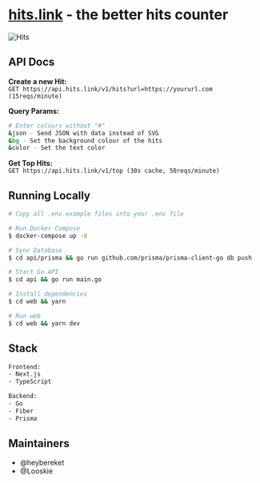 # [hits.link](https://hits.link) - the better hits counter
![Hits](https://hits.link/hits?url=https://github.com/heybereket/hits&bg=292B2F)

## API Docs

**Create a new Hit:** <br />
`GET https://api.hits.link/v1/hits?url=https://yoururl.com (15reqs/minute)`

**Query Params:**
```bash
# Enter colours without "#"
&json - Send JSON with data instead of SVG
&bg - Set the background colour of the hits
&color - Set the text color
```

**Get Top Hits:** <br />
`GET https://api.hits.link/v1/top (30s cache, 50reqs/minute)`


## Running Locally
```bash
# Copy all .env.example files into your .env file

# Run Docker Compose 
$ docker-compose up -d

# Sync Database
$ cd api/prisma && go run github.com/prisma/prisma-client-go db push

# Start Go API
$ cd api && go run main.go

# Install dependencies
$ cd web && yarn

# Run web
$ cd web && yarn dev
```

## Stack
```bash
Frontend:
- Next.js
- TypeScript

Backend:
- Go
- Fiber
- Prisma
```

## Maintainers
- @heybereket
- @Looskie
